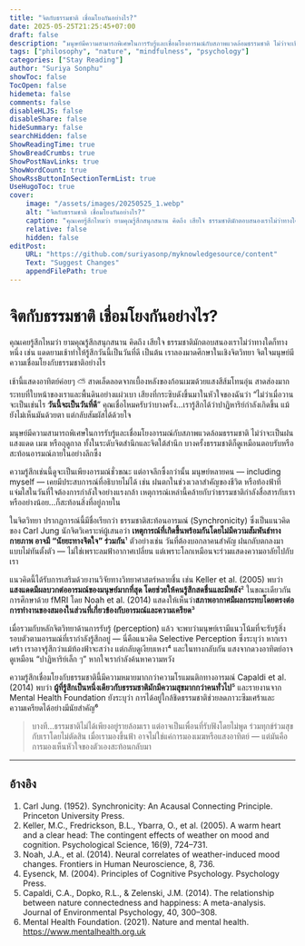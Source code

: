 ```yaml
---
title: "จิตกับธรรมชาติ เชื่อมโยงกันอย่างไร?"
date: 2025-05-25T21:25:45+07:00
draft: false
description: "มนุษย์มีความสามารถพิเศษในการรับรู้และเชื่อมโยงอารมณ์กับสภาพแวดล้อมธรรมชาติ ไม่ว่าจะเป็นฝน แสงแดด เมฆ หรือฤดูกาล ทั้งในระดับจิตสำนึกและจิตใต้สำนึก บางครั้งธรรมชาติก็ดูเหมือนตอบรับหรือสะท้อนอารมณ์ภายในอย่างลึกซึ้ง"
tags: ["philosophy", "nature", "mindfulness", "psychology"]
categories: ["Stay Reading"]
author: "Suriya Sonphu"
showToc: false
TocOpen: false
hidemeta: false
comments: false
disableHLJS: false
disableShare: false
hideSummary: false
searchHidden: false
ShowReadingTime: true
ShowBreadCrumbs: true
ShowPostNavLinks: true
ShowWordCount: true
ShowRssButtonInSectionTermList: true
UseHugoToc: true
cover:
    image: "/assets/images/20250525_1.webp"
    alt: "จิตกับธรรมชาติ เชื่อมโยงกันอย่างไร?"
    caption: "คุณเคยรู้สึกไหมว่า ยามคุณรู้สึกสนุกสนาน คิดถึง เสียใจ ธรรมชาติมักตอบสนองเราไม่ว่าทางใดก็ทางหนึ่ง เช่น แดดยามเช้าทำให้รู้สึกวันนี้เป็นวันที่ดี เป็นต้น เราลองมาดศึกษาในเชิงจิตวิทยา จิตใจมนุษย์มีความเชื่อมโยงกับธรรมชาติอย่างไร"
    relative: false
    hidden: false
editPost:
    URL: "https://github.com/suriyasonp/myknowledgesource/content"
    Text: "Suggest Changes"
    appendFilePath: true
---
```


# จิตกับธรรมชาติ เชื่อมโยงกันอย่างไร?

คุณเคยรู้สึกไหมว่า ยามคุณรู้สึกสนุกสนาน คิดถึง เสียใจ ธรรมชาติมักตอบสนองเราไม่ว่าทางใดก็ทางหนึ่ง เช่น แดดยามเช้าทำให้รู้สึกวันนี้เป็นวันที่ดี เป็นต้น เราลองมาดศึกษาในเชิงจิตวิทยา จิตใจมนุษย์มีความเชื่อมโยงกับธรรมชาติอย่างไร

เช้านี้แสดงอาทิตย์ค่อยๆ :partly_sunny: สาดเล็ดลอดจากเบื้องหลังของก้อนเมฆด้วยแสงสีส้มโทนอุ่น สาดส่องมากระทบที่ใบหน้าของเราและพื้นดินอย่างแผ่วเบา เสียงที่กระซิบดังขึ้นมาในหัวใจของฉันว่า “ไม่ว่าเมื่อวานจะเป็นเช่นไร **วันนี้จะเป็นวันที่ดี**” คุณเชื่อไหมครับว่าบางครั้ง…เรารู้สึกได้ว่าปาฏิหาริย์กำลังเกิดขึ้น แม้ยังไม่เห็นมันด้วยตา แต่กลับสัมผัสได้ด้วยใจ

มนุษย์มีความสามารถพิเศษในการรับรู้และเชื่อมโยงอารมณ์กับสภาพแวดล้อมธรรมชาติ ไม่ว่าจะเป็นฝน แสงแดด เมฆ หรือฤดูกาล ทั้งในระดับจิตสำนึกและจิตใต้สำนึก บางครั้งธรรมชาติก็ดูเหมือนตอบรับหรือสะท้อนอารมณ์ภายในอย่างลึกซึ้ง

ความรู้สึกเช่นนี้ดูจะเป็นเพียงอารมณ์ชั่วขณะ แต่อาจลึกซึ้งกว่านั้น มนุษย์หลายคน — including myself — เคยมีประสบการณ์ที่อธิบายไม่ได้ เช่น ฝนตกในช่วงเวลาสำคัญของชีวิต 
หรือท้องฟ้าที่แจ่มใสในวันที่ใจต้องการกำลังใจอย่างแรงกล้า เหตุการณ์เหล่านี้คล้ายกับว่าธรรมชาติกำลังสื่อสารกับเรา หรืออย่างน้อย…ก็สะท้อนสิ่งที่อยู่ภายใน

ในจิตวิทยา ปรากฏการณ์นี้มีชื่อเรียกว่า ธรรมชาติสะท้อนอารมณ์ (Synchronicity) ซึ่งเป็นแนวคิดของ Carl Jung นักจิตวิเคราะห์ผู้เสนอว่า **เหตุการณ์ที่เกิดขึ้นพร้อมกันโดยไม่มีความสัมพันธ์ทางกายภาพ อาจมี “นัยยะทางจิตใจ” ร่วมกัน**¹ ตัวอย่างเช่น วันที่ต้องบอกลาคนสำคัญ ฝนกลับตกลงมาแบบไม่ทันตั้งตัว — ไม่ใช่เพราะลมฟ้าอากาศเปลี่ยน แต่เพราะโลกเหมือนจะร่วมแสดงความอาลัยไปกับเรา

แนวคิดนี้ได้รับการเสริมด้วยงานวิจัยทางวิทยาศาสตร์หลายชิ้น เช่น Keller et al. (2005) พบว่า**แสงแดดมีผลบวกต่ออารมณ์ของมนุษย์มากที่สุด โดยช่วยให้คนรู้สึกสดชื่นและมีพลัง**² ในขณะเดียวกัน การศึกษาด้วย fMRI โดย Noah et al. (2014) แสดงให้เห็นว่า**สภาพอากาศมีผลกระทบโดยตรงต่อการทำงานของสมองในส่วนที่เกี่ยวข้องกับอารมณ์และความเครียด**³

เมื่อรวมกับหลักจิตวิทยาด้านการรับรู้ (perception) แล้ว จะพบว่ามนุษย์เรามีแนวโน้มที่จะรับรู้สิ่งรอบตัวตามอารมณ์ที่เรากำลังรู้สึกอยู่ — นี่คือแนวคิด Selective Perception ซึ่งระบุว่า หากเราเศร้า เราอาจรู้สึกว่าแม้ท้องฟ้าจะสว่าง แต่กลับดูเงียบเหงา⁴ และในทางกลับกัน แสงจากดวงอาทิตย์อาจดูเหมือน “ปาฏิหาริย์เล็ก ๆ” หากใจเรากำลังค้นหาความหวัง

ความรู้สึกเชื่อมโยงกับธรรมชาตินี้มีความหมายมากกว่าความโรแมนติกทางอารมณ์ Capaldi et al. (2014) พบว่า **ผู้ที่รู้สึกเป็นหนึ่งเดียวกับธรรมชาติมักมีความสุขมากกว่าคนทั่วไป**⁵ และรายงานจาก Mental Health Foundation ยังระบุว่า การได้อยู่ใกล้ชิดธรรมชาติช่วยลดภาวะซึมเศร้าและความเครียดได้อย่างมีนัยสำคัญ⁶

>บางที…ธรรมชาติไม่ได้เพียงอยู่รายล้อมเรา แต่อาจเป็นเพื่อนที่รับฟังโดยไม่พูด ร่วมทุกข์ร่วมสุขกับเราโดยไม่ตัดสิน เมื่อเรามองขึ้นฟ้า อาจไม่ใช่แค่การมองเมฆหรือแสงอาทิตย์ — แต่มันคือการมองเห็นหัวใจของตัวเองสะท้อนกลับมา

---
## อ้างอิง
1. Carl Jung. (1952). Synchronicity: An Acausal Connecting Principle. Princeton University Press.
2. Keller, M.C., Fredrickson, B.L., Ybarra, O., et al. (2005). A warm heart and a clear head: The contingent effects of weather on mood and cognition. Psychological Science, 16(9), 724–731.
3. Noah, J.A., et al. (2014). Neural correlates of weather-induced mood changes. Frontiers in Human Neuroscience, 8, 736.
4. Eysenck, M. (2004). Principles of Cognitive Psychology. Psychology Press.
5. Capaldi, C.A., Dopko, R.L., & Zelenski, J.M. (2014). The relationship between nature connectedness and happiness: A meta-analysis. Journal of Environmental Psychology, 40, 300–308.
6. Mental Health Foundation. (2021). Nature and mental health. https://www.mentalhealth.org.uk